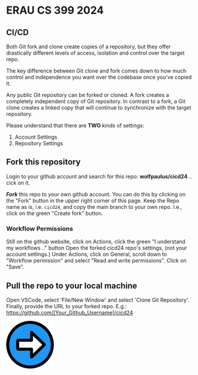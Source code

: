 # ERAU CS 399 2024 
## CI/CD

Both Git fork and clone create copies of a repository, but they offer drastically different levels of access, isolation and control over the target repo.
	
The key difference between Git clone and fork comes down to how much control and independence you want over the codebase once you've copied it.

Any public Git repository can be forked or cloned. 
A fork creates a completely independent copy of Git repository. 
In contrast to a fork, a Git clone creates a linked copy that will continue to synchronize with the target repository.

Please understand that there are **TWO** kinds of settings:
1. Account Settings
1. Repository Settings 
## Fork this repository
Login to your github account and search for this repo: **wolfpaulus/cicd24** .. cick on it.

**_Fork_** this repo to your own github account.
You can do this by clicking on the "Fork" button in the upper right corner of this page.
Keep the Repo name as is, i.e. ```cicd24```, and copy the main branch to your own repo. I.e., click on the green "Create fork" button.

### Workflow Permissions
Still on the github website, click on Actions, click the green "I understand my workflows .."   button
Open the forked cicd24 repo's settings, (not your account settings.) Under Actions, click on General, scroll down to "Workflow permission" and select "Read and write permissions". 
Click on "Save".


## Pull the repo to your local machine
Open VSCode, select 'File/New Window' and select 'Clone Git Repository'. Finally, provide the URL to your forked repo. E.g.: https://github.com/[Your_Github_Username]/cicd24


[![Next](./next.png)](./2.md)

